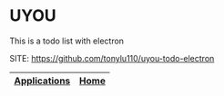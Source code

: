 # UYOU

 This is a todo list with electron

 SITE: https://github.com/tonylu110/uyou-todo-electron

 | [Applications](https://portable-linux-apps.github.io/apps.html) | [Home](https://portable-linux-apps.github.io)
 | --- | --- |
